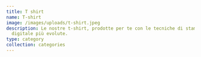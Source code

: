 ```yaml
---
title: T shirt
name: T-shirt
image: /images/uploads/t-shirt.jpeg
description: Le nostre t-shirt, prodotte per te con le tecniche di stampa
  digitale più evolute.
type: category
collection: categories
---
```

